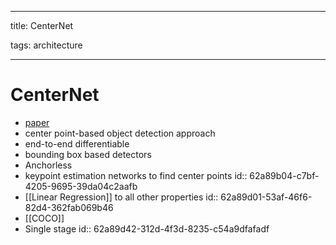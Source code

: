 
---

title: CenterNet

tags: architecture 

---

# CenterNet
- [paper](https://arxiv.org/abs/1904.07850)
- center point-based object detection approach
- end-to-end differentiable
- bounding box based detectors
- Anchorless
- keypoint estimation networks to find center points
  id:: 62a89b04-c7bf-4205-9695-39da04c2aafb
- [[Linear Regression]] to all other properties
  id:: 62a89d01-53af-46f6-82d4-362fab069b46
- [[COCO]]
- Single stage
  id:: 62a89d42-312d-4f3d-8235-c54a9dfafadf








































